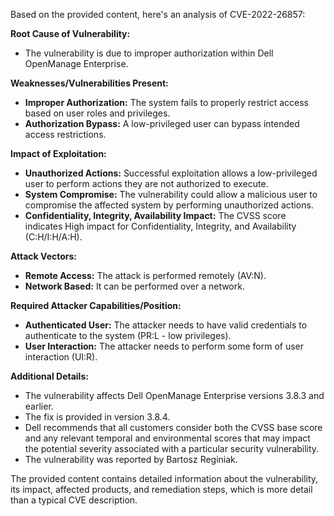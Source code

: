 Based on the provided content, here's an analysis of CVE-2022-26857:

**Root Cause of Vulnerability:**
- The vulnerability is due to improper authorization within Dell OpenManage Enterprise.

**Weaknesses/Vulnerabilities Present:**
- **Improper Authorization:** The system fails to properly restrict access based on user roles and privileges.
- **Authorization Bypass:** A low-privileged user can bypass intended access restrictions.

**Impact of Exploitation:**
- **Unauthorized Actions:** Successful exploitation allows a low-privileged user to perform actions they are not authorized to execute.
- **System Compromise:** The vulnerability could allow a malicious user to compromise the affected system by performing unauthorized actions.
- **Confidentiality, Integrity, Availability Impact:** The CVSS score indicates High impact for Confidentiality, Integrity, and Availability (C:H/I:H/A:H).

**Attack Vectors:**
- **Remote Access:** The attack is performed remotely (AV:N).
- **Network Based:** It can be performed over a network.

**Required Attacker Capabilities/Position:**
- **Authenticated User:** The attacker needs to have valid credentials to authenticate to the system (PR:L - low privileges).
- **User Interaction:** The attacker needs to perform some form of user interaction (UI:R).

**Additional Details:**

- The vulnerability affects Dell OpenManage Enterprise versions 3.8.3 and earlier.
- The fix is provided in version 3.8.4.
- Dell recommends that all customers consider both the CVSS base score and any relevant temporal and environmental scores that may impact the potential severity associated with a particular security vulnerability.
- The vulnerability was reported by Bartosz Reginiak.

The provided content contains detailed information about the vulnerability, its impact, affected products, and remediation steps, which is more detail than a typical CVE description.